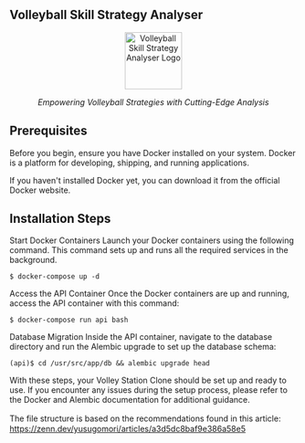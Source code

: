 ## Volleyball Skill Strategy Analyser

<p align="center">
  <img src="https://github.com/SawanoLab/VSSA_backend/assets/55621861/8eb11b71-8086-49e1-bf21-e9d567e97a60" width="100" alt="Volleyball Skill Strategy Analyser Logo"><br>
</p>
<p align="center"><em>Empowering Volleyball Strategies with Cutting-Edge Analysis</em></p>

## Prerequisites
Before you begin, ensure you have Docker installed on your system. Docker is a platform for developing, shipping, and running applications. 

If you haven't installed Docker yet, you can download it from the official Docker website.

## Installation Steps
Start Docker Containers
Launch your Docker containers using the following command. This command sets up and runs all the required services in the background.

`$ docker-compose up -d`

Access the API Container
Once the Docker containers are up and running, access the API container with this command:

`$ docker-compose run api bash`

Database Migration
Inside the API container, navigate to the database directory and run the Alembic upgrade to set up the database schema:

`(api)$ cd /usr/src/app/db && alembic upgrade head`

With these steps, your Volley Station Clone should be set up and ready to use. If you encounter any issues during the setup process, please refer to the Docker and Alembic documentation for additional guidance.

The file structure is based on the recommendations found in this article:　https://zenn.dev/yusugomori/articles/a3d5dc8baf9e386a58e5
